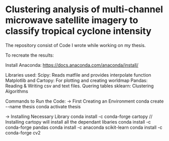 # Clustering analysis of multi-channel microwave satellite imagery to classify tropical cyclone intensity

The repository consist of Code I wrote while working on my thesis.

To recreate the results:

Install Anaconda: https://docs.anaconda.com/anaconda/install/

Libraries used:
Scipy: Reads matfile and provides interpolate function
Matplotlib and Cartopy: For plotting and creating worldmap
Pandas: Reading & Writing csv and text files. Quering tables
sklearn: Clustering Algorithms

Commands to Run the Code:
-> First Creating an Environment
conda create --name thesis
conda activate thesis

-> Installing Necessary Library
conda install -c conda-forge cartopy // Installing cartopy will install all the dependant libaries
conda install -c conda-forge pandas
conda install -c anaconda scikit-learn
conda install -c conda-forge cv2
